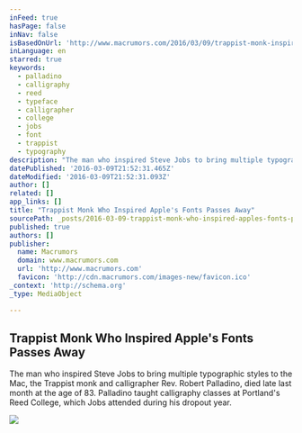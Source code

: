 ```yaml
---
inFeed: true
hasPage: false
inNav: false
isBasedOnUrl: 'http://www.macrumors.com/2016/03/09/trappist-monk-inspired-apple-fonts-dies/'
inLanguage: en
starred: true
keywords:
  - palladino
  - calligraphy
  - reed
  - typeface
  - calligrapher
  - college
  - jobs
  - font
  - trappist
  - typography
description: "The man who inspired Steve Jobs to bring multiple typographic styles to the Mac, the Trappist monk and calligrapher Rev. Robert Palladino, died late last month at the age of 83. Palladino taught calligraphy classes at Portland's Reed College, which Jobs attended during his dropout year."
datePublished: '2016-03-09T21:52:31.465Z'
dateModified: '2016-03-09T21:52:31.093Z'
author: []
related: []
app_links: []
title: "Trappist Monk Who Inspired Apple's Fonts Passes Away"
sourcePath: _posts/2016-03-09-trappist-monk-who-inspired-apples-fonts-passes-away.md
published: true
authors: []
publisher:
  name: Macrumors
  domain: www.macrumors.com
  url: 'http://www.macrumors.com'
  favicon: 'http://cdn.macrumors.com/images-new/favicon.ico'
_context: 'http://schema.org'
_type: MediaObject

---
```

<article style=""><h1>Trappist Monk Who Inspired Apple's Fonts Passes Away</h1><p>The man who inspired Steve Jobs to bring multiple typographic styles to the Mac, the Trappist monk and calligrapher Rev. Robert Palladino, died late last month at the age of 83. Palladino taught calligraphy classes at Portland's Reed College, which Jobs attended during his dropout year.</p><img src="https://imgflo.herokuapp.com/graph/vahj1ThiexotieMo/d56ac96fadc6358476e6ea0e049ba6e6/croprotate.jpeg?cropheight=1107&amp;cropwidth=1600&amp;degrees=0&amp;input=http%3A%2F%2Fcdn.macrumors.com%2Farticle-new%2F2016%2F03%2Fimrs.php_-800x554.jpeg%3Fretina&amp;x=0&amp;y=0" /></article>